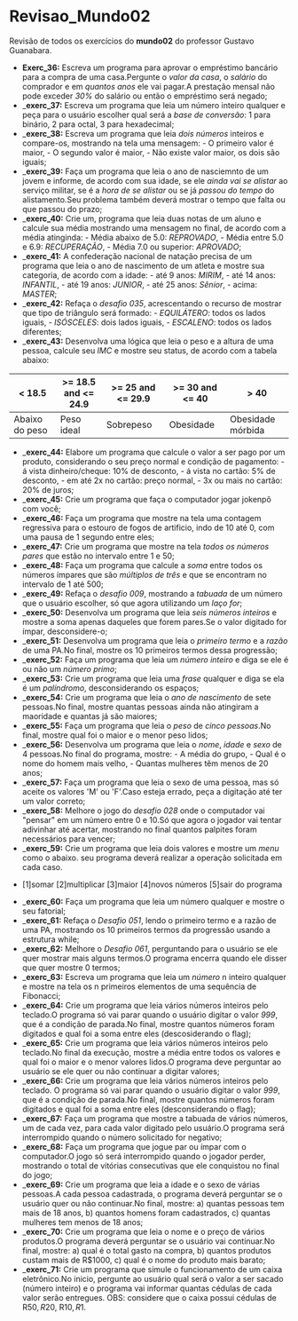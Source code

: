# Revisao_Mundo02
 Revisão de todos os exercícios do **mundo02** do professor Gustavo Guanabara.
+ __Exerc_36:__ Escreva um programa para aprovar o empréstimo bancário para a compra de uma casa.Pergunte o _valor da casa_, o _salário_ do comprador e em _quantos anos_ ele vai pagar.A prestação mensal não pode exceder _30%_ do salário ou então o empréstimo será negado;
+ ___exerc_37:__ Escreva um programa que leia um número inteiro qualquer e peça para o usuário escolher qual será a _base de conversão_: 1 para binário, 2 para octal, 3 para hexadecimal;
+ ___exerc_38:__ Escreva um programa que leia _dois números_ inteiros e compare-os, mostrando na tela uma mensagem: - O primeiro valor é maior, - O segundo valor é maior, - Não existe valor maior, os dois são iguais;
+ ___exerc_39:__ Faça um programa que leia o ano de nasciemnto de um jovem e informe, de acordo com sua idade, se ele _ainda vai se alistar_ ao serviço militar, se é a _hora de se alistar_ ou se já _passou do tempo_ do alistamento.Seu problema também deverá mostrar o tempo que falta ou que passou do prazo;
+ ___exerc_40:__ Crie um, programa que leia duas notas de um aluno e calcule sua média mostrando uma mensagem no final, de acordo com a média atinginda: - Média abaixo de 5.0: _REPROVADO_, - Média entre 5.0 e 6.9: _RECUPERAÇÃO_, - Média 7.0 ou superior: _APROVADO_;
+ ___exerc_41:__ A confederação nacional de natação precisa de um programa que leia o ano de nascimento de um atleta e mostre sua categoria, de acordo com a idade: - até 9 anos: _MIRIM_, - até 14 anos: _INFANTIL_, - até 19 anos: _JUNIOR_, - até 25 anos: _Sênior_, - acima: _MASTER_;
+ ___exerc_42:__ Refaça o _desafio 035_, acrescentando o recurso de mostrar que tipo de triângulo será formado: - _EQUILÁTERO_: todos os lados iguais, - _ISÓSCELES_: dois lados iguais, - _ESCALENO_: todos os lados diferentes;
+ ___exerc_43:__ Desenvolva uma lógica que leia o peso e a altura de uma pessoa, calcule seu _IMC_ e mostre seu status, de acordo com a tabela abaixo:
  
| < 18.5 | >= 18.5 and <= 24.9 | >= 25 and <= 29.9 | >= 30 and <= 40 | > 40 |
|---|---|---|---|---|
| Abaixo do peso | Peso ideal | Sobrepeso | Obesidade | Obesidade mórbida |
+ ___exerc_44:__ Elabore um programa que calcule o valor a ser pago por um produto, considerando o seu preço normal e condição de pagamento: - á vista dinheiro/cheque: 10% de desconto, - á vista no cartão: 5% de desconto, - em até 2x no cartão: preço normal, - 3x ou mais no cartão: 20% de juros;
+ ___exerc_45:__ Crie um programa que faça o computador jogar jokenpô com você;
+ ___exerc_46:__ Faça um programa que mostre na tela uma contagem regressiva para o estouro de fogos de artificio, indo de 10 até 0, com uma pausa de 1 segundo entre eles;
+ ___exerc_47:__ Crie um programa que mostre na tela _todos os números pares_ que estão no intervalo entre 1 e 50;
+ ___exerc_48:__ Faça um programa que calcule a _soma_ entre todos os números ímpares que são _múltiplos de três_ e que se encontram no intervalo de 1 até 500;
+ ___exerc_49:__ Refaça o _desafio 009_, mostrando a _tabuada_ de um número que o usuário escolher, só que agora utilizando um _laço for_;
+ ___exerc_50:__ Desenvolva um programa que leia _seis números inteiros_ e mostre a soma apenas daqueles que forem pares.Se o valor digitado for ímpar, desconsidere-o;
+ ___exerc_51:__ Desenvolva um programa que leia o _primeiro termo_ e a _razão_ de uma PA.No final, mostre os 10 primeiros termos dessa progressão;
+ ___exerc_52:__ Faça um programa que leia um _número inteiro_ e diga se ele é ou não um _número primo_;
+ ___exerc_53:__ Crie um programa que leia uma _frase_ qualquer e diga se ela é um _palíndromo_, desconsiderando os espaços;
+ ___exerc_54:__ Crie um programa que leia o _ano de nascimento_ de sete pessoas.No final, mostre quantas pessoas ainda não atingiram a maoridade e quantas já são maiores;
+ ___exerc_55:__ Faça um programa que leia o _peso_ de _cinco pessoas_.No final, mostre qual foi o maior e o menor peso lidos;
+ ___exerc_56:__ Desenvolva um programa que leia o _nome_, _idade_ e _sexo_ de 4 pessoas.No final do programa, mostre: - A média do grupo, - Qual é o nome do homem mais velho, - Quantas mulheres têm menos de 20 anos; 
+ ___exerc_57:__ Faça um programa que leia o sexo de uma pessoa, mas só aceite os valores 'M' ou 'F'.Caso esteja errado, peça a digitação até ter um valor correto;
+ ___exerc_58:__ Melhore o jogo do _desafio 028_ onde o computador vai "pensar" em um número entre 0 e 10.Só que agora o jogador vai tentar adivinhar até acertar, mostrando no final quantos palpites foram necessários para vencer;
+ ___exerc_59:__ Crie um programa que leia dois valores e mostre um _menu_ como o abaixo. seu programa deverá realizar a operação solicitada em cada caso.
- [1]somar [2]multiplicar [3]maior [4]novos números [5]sair do programa
+ ___exerc_60:__ Faça um programa que leia um número qualquer e mostre o seu fatorial;
+ ___exerc_61:__ Refaça o _Desafio 051_, lendo o primeiro termo e a razão de uma PA, mostrando os 10 primeiros termos da progressão usando a estrutura while;
+ ___exerc_62:__ Melhore o _Desafio 061_, perguntando para o usuário se ele quer mostrar mais alguns termos.O programa encerra quando ele disser que quer mostre 0 termos;
+ ___exerc_63:__ Escreva um programa que leia um _número_ n inteiro qualquer e mostre na tela os n primeiros elementos de uma sequência de Fibonacci;
+ ___exerc_64:__ Crie um programa que leia vários números inteiros pelo teclado.O programa só vai parar quando o usuário digitar o valor _999_, que é a condição de parada.No final, mostre quantos números foram digitados e qual foi a soma entre eles (descosiderando o flag);
+ ___exerc_65:__ Crie um programa que leia vários números inteiros pelo teclado.No final da execução, mostre a média entre todos os valores e qual foi o maior e o menor valores lidos.O programa deve perguntar ao usuário se ele quer ou não continuar a digitar valores;
+ ___exerc_66:__ Crie um programa que leia vários números inteiros pelo teclado. O programa só vai parar quando o usuário digitar o valor _999_, que é a condição de parada.No final, mostre quantos números foram digitados e qual foi a soma entre eles (desconsiderando o flag);
+ ___exerc_67:__ Faça um programa que mostre a tabuada de vários números, um de cada vez, para cada valor digitado pelo usuário.O programa será interrompido quando o número solicitado for negativo;
+ ___exerc_68:__ Faça um programa que jogue par ou ímpar com o computador.O jogo só será interrompido quando o jogador perder, mostrando o total de vitórias consecutivas que ele conquistou no final do jogo;
+ ___exerc_69:__ Crie um programa que leia a idade e o sexo de várias pessoas.A cada pessoa cadastrada, o programa deverá perguntar se o usuário quer ou não continuar.No final, mostre: a) quantas pessoas tem mais de 18 anos, b) quantos homens foram cadastrados, c) quantas mulheres tem menos de 18 anos;
+ ___exerc_70:__ Crie um programa que leia o nome e o preço de vários produtos.O programa deverá perguntar se o usuário vai continuar.No final, mostre: a) qual é o total gasto na compra, b) quantos produtos custam mais de R$1000, c) qual é o nome do produto mais barato;
+ ___exerc_71:__ Crie um programa que simule o funcionamento de um caixa eletrônico.No inicio, pergunte ao usuário qual será o valor a ser sacado (número inteiro) e o programa vai informar quantas cédulas de cada valor serão entregues. OBS: considere que o caixa possui cédulas de R$50, R$20, R$10, R$1. 
